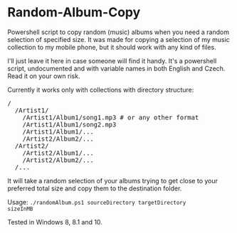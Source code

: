 # Random-Album-Copy
Powershell script to copy random (music) albums when you need a random selection of specified size. It was made for copying a selection of my music collection to my mobile phone, but it should work with any kind of files.

I'll just leave it here in case someone will find it handy. It's a powershell script, undocumented and with variable names in both English and Czech. Read it on your own risk.

Currently it works only with collections with directory structure:
<pre>
/
  /Artist1/
    /Artist1/Album1/song1.mp3 # or any other format
    /Artist1/Album1/song2.mp3
    /Artist1/Album1/...
    /Artist2/Album2/...
  /Artist2/
    /Artist2/Album1/...
    /Artist2/Album2/...
  /...
</pre>

It will take a random selection of your albums trying to get close to your preferred total size and copy them to the destination folder.

Usage: <code>./randomAlbum.ps1 sourceDirectory targetDirectory sizeInMB</code>

Tested in Windows 8, 8.1 and 10.
